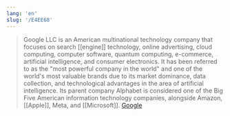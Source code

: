 ```yaml
---
lang: 'en'
slug: '/E4EE68'
---
```


> Google LLC is an American multinational technology company that focuses on search [[engine]] technology, online advertising, cloud computing, computer software, quantum computing, e-commerce, artificial intelligence, and consumer electronics. It has been referred to as the "most powerful company in the world" and one of the world's most valuable brands due to its market dominance, data collection, and technological advantages in the area of artificial intelligence. Its parent company Alphabet is considered one of the Big Five American information technology companies, alongside Amazon, [[Apple]], Meta, and [[Microsoft]]. [Google](https://en.wikipedia.org/wiki/Google)
